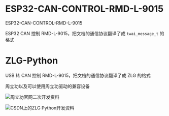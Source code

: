 # ESP32-CAN-CONTROL-RMD-L-9015
 ESP32-CAN-CONTROL-RMD-L-9015

ESP32 CAN 控制 RMD-L-9015，把文档的通信协议翻译了成 `twai_message_t` 的格式

# ZLG-Python

USB 转 CAN 控制 RMD-L-9015，把文档的通信协议翻译了成 ZLG 的格式

周立功以及可以使用周立功驱动的兼容设备

![周立功官网二次开发资料](https://manual.zlg.cn/web/#/152?page_id=5332)

![CSDN上的ZLG Python开发资料](https://blog.csdn.net/weifengdq/article/details/117482461)
